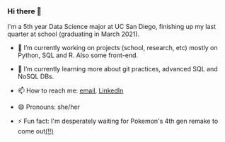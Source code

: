 ### Hi there 👋

I'm a 5th year Data Science major at UC San Diego, finishing up my last quarter at school (graduating in March 2021).

- 🔭 I’m currently working on projects (school, research, etc) mostly on Python, SQL and R. Also some front-end.
- 🌱 I’m currently learning more about git practices, advanced SQL and NoSQL DBs.

- 📫 How to reach me: [email](mailto:skdud712@gmail.com), [LinkedIn](linkedin.com/in/nayoung-park)
- 😄 Pronouns: she/her
- ⚡ Fun fact: I'm desperately waiting for Pokemon's 4th gen remake to come out[(!!)](https://www.dexerto.com/pokemon/pokemon-diamond-and-pearl-remake-release-date-1494994/)

<!--
**nap015/nap015** is a ✨ _special_ ✨ repository because its `README.md` (this file) appears on your GitHub profile.

Here are some ideas to get you started:

- 🔭 I’m currently working on ...
- 🌱 I’m currently learning ...
- 👯 I’m looking to collaborate on ...
- 🤔 I’m looking for help with ...
- 💬 Ask me about ...
- 📫 How to reach me: ...
- 😄 Pronouns: ...
- ⚡ Fun fact: ...
-->
